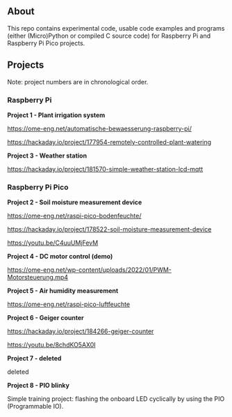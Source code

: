 ## About

This repo contains experimental code, usable code examples and programs (either (Micro)Python or compiled C source code) for Raspberry Pi and Raspberry Pi Pico projects. 

## Projects

Note: project numbers are in chronological order.


### Raspberry Pi

**Project 1 - Plant irrigation system**

https://ome-eng.net/automatische-bewaesserung-raspberry-pi/ 

https://hackaday.io/project/177954-remotely-controlled-plant-watering

**Project  3 - Weather station**

https://hackaday.io/project/181570-simple-weather-station-lcd-mqtt


### Raspberry Pi Pico

**Project 2 - Soil moisture measurement device**

https://ome-eng.net/raspi-pico-bodenfeuchte/

https://hackaday.io/project/178522-soil-moisture-measurement-device

https://youtu.be/C4uuUMjFevM

**Project 4 - DC motor control (demo)**

https://ome-eng.net/wp-content/uploads/2022/01/PWM-Motorsteuerung.mp4

**Project 5 - Air humidity measurement**

https://ome-eng.net/raspi-pico-luftfeuchte

**Project 6 - Geiger counter**

https://hackaday.io/project/184266-geiger-counter

https://youtu.be/8chdKO5AX0I

**Project 7 - deleted**

deleted

**Project 8 - PIO blinky**

Simple training project: flashing the onboard LED cyclically by using the PIO (Programmable IO).
